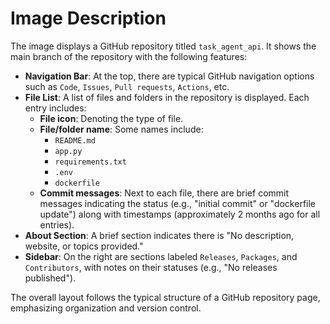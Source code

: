 # Image Description

The image displays a GitHub repository titled `task_agent_api`. It shows the main branch of the repository with the following features:

- **Navigation Bar**: At the top, there are typical GitHub navigation options such as `Code`, `Issues`, `Pull requests`, `Actions`, etc.
- **File List**: A list of files and folders in the repository is displayed. Each entry includes:
  - **File icon**: Denoting the type of file.
  - **File/folder name**: Some names include:
    - `README.md`
    - `app.py`
    - `requirements.txt`
    - `.env`
    - `dockerfile`
  - **Commit messages**: Next to each file, there are brief commit messages indicating the status (e.g., "initial commit" or "dockerfile update") along with timestamps (approximately 2 months ago for all entries).
- **About Section**: A brief section indicates there is "No description, website, or topics provided."
- **Sidebar**: On the right are sections labeled `Releases`, `Packages`, and `Contributors`, with notes on their statuses (e.g., "No releases published"). 

The overall layout follows the typical structure of a GitHub repository page, emphasizing organization and version control.